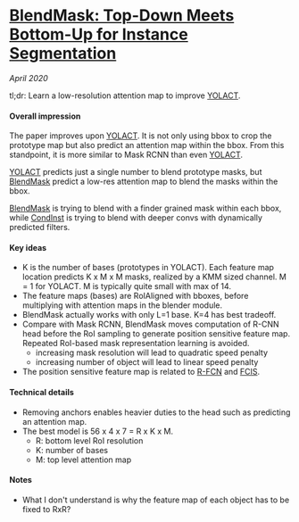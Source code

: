 # [BlendMask: Top-Down Meets Bottom-Up for Instance Segmentation](https://arxiv.org/abs/2001.00309)

_April 2020_

tl;dr: Learn a low-resolution attention map to improve [YOLACT](yolact.md). 

#### Overall impression
The paper improves upon [YOLACT](yolact.md). It is not only using bbox to crop the prototype map but also predict an attention map within the bbox. From this standpoint, it is more similar to Mask RCNN than even [YOLACT](yolact.md). 

[YOLACT](yolact.md) predicts just a single number to blend prototype masks, but [BlendMask](blendmask.md) predict a low-res attention map to blend the masks within the bbox. 

[BlendMask](blendmask.md) is trying to blend with a finder grained mask within each bbox, while [CondInst](condinst.md) is trying to blend with deeper convs with dynamically predicted filters. 

#### Key ideas
- K is the number of bases (prototypes in YOLACT). Each feature map location predicts K x M x M masks, realized by a KMM sized channel. M = 1 for YOLACT. M is typically quite small with max of 14.
- The feature maps (bases) are RoIAligned with bboxes, before multiplying with attention maps in the blender module. 
- BlendMask actually works with only L=1 base. K=4 has best tradeoff.
- Compare with Mask RCNN, BlendMask moves computation of R-CNN head before the RoI sampling to generate position sensitive feature map. Repeated RoI-based mask representation learning is avoided. 
	- increasing mask resolution will lead to quadratic speed penalty
	- increasing number of object will lead to linear speed penalty
- The position sensitive feature map is related to [R-FCN](rfcn.md) and [FCIS](fcis.md).

#### Technical details
- Removing anchors enables heavier duties to the head such as predicting an attention map.
- The best model is 56 x 4 x 7 = R x K x M. 
	- R: bottom level RoI resolution
	- K: number of bases
	- M: top level attention map


#### Notes
- What I don't understand is why the feature map of each object has to be fixed to RxR?


